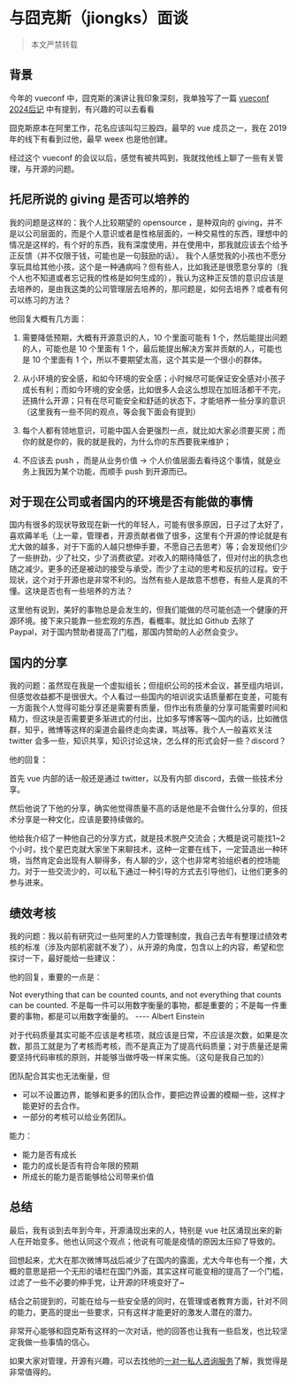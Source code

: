 # 与囧克斯（jiongks）面谈

> 本文严禁转载

## 背景 

今年的 vueconf 中，囧克斯的演讲让我印象深刻，我单独写了一篇 [vueconf 2024后记](https://www.xxholly32.com/2024/vueconf-2024.html#%E6%88%91%E5%92%8C-vue-js-%E7%9A%84%E5%8D%81%E5%B9%B4-%E5%9B%A7%E5%85%8B%E6%96%AF) 中有提到，有兴趣的可以去看看

囧克斯原本在阿里工作，花名应该叫勾三股四，最早的 vue 成员之一，我在 2019 年的线下有看到过他，最早 weex 也是他创建。

经过这个 vueconf 的会议以后，感觉有被共鸣到，我就找他线上聊了一些有关管理，与开源的问题。

## 托尼所说的 giving 是否可以培养的

我的问题是这样的：我个人比较期望的 opensource ，是种双向的 giving，并不是以公司层面的，而是个人意识或者是性格层面的，一种交易性的东西，理想中的情况是这样的，有个好的东西，我有深度使用，并在使用中，那我就应该去个给予正反馈（并不仅限于钱，可能也是一句鼓励的话）。 我个人感觉我的小孩也不愿分享玩具给其他小孩，这个是一种通病吗？但有些人，比如我还是很愿意分享的（我个人也不知道或者忘记我的性格是如何生成的），我认为这种正反馈的意识应该是去培养的，是由我这类的公司管理层去培养的，那问题是，如何去培养？或者有何可以练习的方法？

他回复大概有几方面：

1. 需要降低预期，大概有开源意识的人，10 个里面可能有 1 个，然后能提出问题的人，可能也是 10 个里面有 1 个，最后能提出解决方案并贡献的人，可能也是 10 个里面有 1 个，所以不要期望太高，这个其实是一个很小的群体。

2. 从小环境的安全感，和如今环境的安全感；小时候尽可能保证安全感对小孩子成长有利；而如今环境的安全感，比如很多人会这么想现在加班活都干不完，还搞什么开源；只有在尽可能安全和舒适的状态下，才能培养一些分享的意识（这里我有一些不同的观点，等会我下面会有提到）

3. 每个人都有领地意识，可能中国人会更强烈一点，就比如大家必须要买房；而你的就是你的，我的就是我的，为什么你的东西要我来维护；

4. 不应该去 push ，而是从业务价值 -> 个人价值层面去看待这个事情，就是业务上我因为某个功能，而顺手 push 到开源而已。

## 对于现在公司或者国内的环境是否有能做的事情

国内有很多的现状导致现在新一代的年轻人，可能有很多原因，日子过了太好了，喜欢薅羊毛（上一辈，管理者，开源贡献者做了很多，这里有个开源的悖论就是有尤大做的越多，对于下面的人越只想伸手要，不愿自己去思考）等；会发现他们少了一些拚劲，少了社交，少了消费欲望。对收入的期待降低了，但对付出的执念也随之减少。更多的还是被动的接受与承受，而少了主动的思考和反抗的过程。安于现状，这个对于开源也是非常不利的。当然有些人是故意不想卷，有些人是真的不懂。这块是否也有一些培养的方法？

这里他有说到，美好的事物总是会发生的，但我们能做的尽可能创造一个健康的开源环境。接下来只能靠一些宏观的东西，看概率。就比如 Github 去除了 Paypal，对于国内赞助者提高了门槛，那国内赞助的人必然会变少。

## 国内的分享

我的问题：虽然现在我是一个虚拟组长；但组织公司的技术会议，甚至组内培训，但感觉收益都不是很很大。个人看过一些国内的培训说实话质量都在变差，可能有一方面我个人觉得可能分享还是需要有质量，但作出有质量的分享可能需要时间和精力，但这块是否需要更多渐进式的付出，比如多写博客等～国内的话，比如微信群，知乎，微博等这样的渠道会最终走向卖课，骂战等。我个人一般喜欢关注 twitter 会多一些，知识共享，知识讨论这块，怎么样的形式会好一些？discord？

他的回复：

首先 vue 内部的话一般还是通过 twitter，以及有内部 discord，去做一些技术分享。

然后他说了下他的分享，确实他觉得质量不高的话是他是不会做什么分享的，但技术分享是一种文化，应该是要持续做的。

他给我介绍了一种他自己的分享方式，就是技术脱产交流会；大概是说可能找1~2个小时，找个星巴克就大家坐下来聊技术，这种一定要在线下，一定营造出一种环境，当然肯定会出现有人聊得多，有人聊的少，这个也非常考验组织者的控场能力。对于一些交流少的，可以私下通过一种引导的方式去引导他们，让他们更多的参与进来。

## 绩效考核

我的问题：我以前有研究过一些阿里的人力管理制度，我自己去年有整理过绩效考核的标准（涉及内部机密就不发了），从开源的角度，包含以上的内容，希望和您探讨一下，最好能给一些建议：

他的回复，重要的一点是：

Not everything that can be counted counts, and not everything that counts can be counted. 不是每一件可以用数字衡量的事物，都是重要的；不是每一件重要的事物，都是可以用数字衡量的。 ---- Albert Einstein

对于代码质量其实可能不应该是考核项，就应该是日常，不应该是次数，如果是次数，那员工就是为了考核而考核，而不是真正为了提高代码质量；对于质量还是需要坚持代码审核的原则，并能够当做呼吸一样来实施。（这句是我自己加的）

团队配合其实也无法衡量，但

+ 可以不设置边界，能够和更多的团队合作，要把边界设置的模糊一些，这样才能更好的去合作。
+ 一部分的考核可以给业务团队。

能力：

+ 能力是否有成长
+ 能力的成长是否有符合年限的预期
+ 所成长的能力是否能够给公司带来价值

## 总结

最后，我有谈到去年到今年，开源涌现出来的人，特别是 vue 社区涌现出来的新人在开始变多。他也认同这个观点；他说有可能是疫情的原因太压抑了导致的。

回想起来，尤大在那次微博骂战后减少了在国内的露面，尤大今年也有一个推，大概的意思是把一个无形的墙栏在国门外面，其实这样可能变相的提高了一个门槛，过滤了一些不必要的伸手党，让开源的环境变好了~

结合之前提到的，可能在给与一些安全感的同时，在管理或者教育方面，针对不同的能力，更高的提出一些要求，只有这样才能更好的激发人潜在的潜力。

非常开心能够和囧克斯有这样的一次对话，他的回答也让我有一些启发，也比较坚定我做一些事情的信心。

如果大家对管理，开源有兴趣，可以去找他的[一对一私人咨询服务](https://jiongks.name/special/1-on-1)了解，我觉得是非常值得的。

